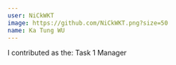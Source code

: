 ```yaml
---
user: NiCkWKT
image: https://github.com/NiCkWKT.png?size=50
name: Ka Tung WU
---
```

I contributed as the: Task 1 Manager

<!-- 
Note: Please put down your own information, and register your real contribution
-->
